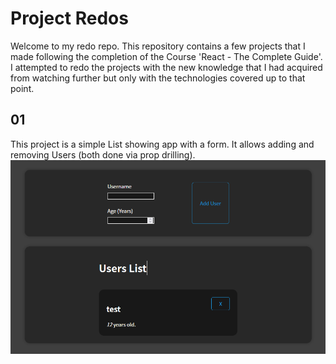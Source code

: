 # Project Redos

Welcome to my redo repo. This repository contains a few projects that I made following the completion of the Course 'React - The Complete Guide'. I attempted to redo the projects with the new knowledge that I had acquired from watching further but only with the technologies covered up to that point.

## 01

This project is a simple List showing app with a form. It allows adding and removing Users (both done via prop drilling).
<img align='center' src='images/01.png' alt='Two Cards showing the AddUser and Users components' />

